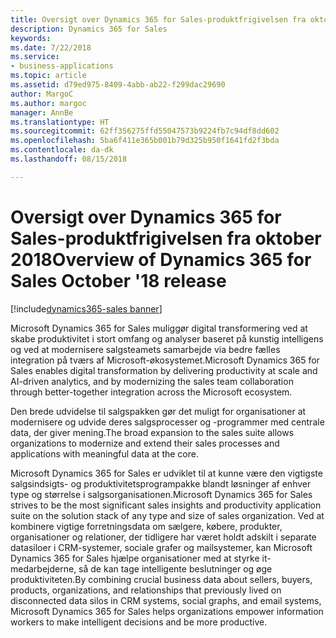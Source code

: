 ```yaml
---
title: Oversigt over Dynamics 365 for Sales-produktfrigivelsen fra oktober 2018
description: Dynamics 365 for Sales
keywords: 
ms.date: 7/22/2018
ms.service:
- business-applications
ms.topic: article
ms.assetid: d79ed975-8409-4abb-ab22-f299dac29690
author: MargoC
ms.author: margoc
manager: AnnBe
ms.translationtype: HT
ms.sourcegitcommit: 62ff356275ffd55047573b9224fb7c94df8dd602
ms.openlocfilehash: 5ba6f411e365b001b79d325b950f1641fd2f3bda
ms.contentlocale: da-dk
ms.lasthandoff: 08/15/2018

---
```


#  <a name="overview-of-dynamics-365-for-sales-october-18-release"></a><span data-ttu-id="15706-103">Oversigt over Dynamics 365 for Sales-produktfrigivelsen fra oktober 2018</span><span class="sxs-lookup"><span data-stu-id="15706-103">Overview of Dynamics 365 for Sales October '18 release</span></span>

[!include[dynamics365-sales banner](../includes/dynamics365-sales.md)]




<span data-ttu-id="15706-104">Microsoft Dynamics 365 for Sales muliggør digital transformering ved at skabe produktivitet i stort omfang og analyser baseret på kunstig intelligens og ved at modernisere salgsteamets samarbejde via bedre fælles integration på tværs af Microsoft-økosystemet.</span><span class="sxs-lookup"><span data-stu-id="15706-104">Microsoft Dynamics 365 for Sales enables digital transformation by delivering productivity at scale and AI-driven analytics, and by modernizing the sales team collaboration through better-together integration across the Microsoft ecosystem.</span></span>

<span data-ttu-id="15706-105">Den brede udvidelse til salgspakken gør det muligt for organisationer at modernisere og udvide deres salgsprocesser og -programmer med centrale data, der giver mening.</span><span class="sxs-lookup"><span data-stu-id="15706-105">The broad expansion to the sales suite allows organizations to modernize and extend their sales processes and applications with meaningful data at the core.</span></span>

<span data-ttu-id="15706-106">Microsoft Dynamics 365 for Sales er udviklet til at kunne være den vigtigste salgsindsigts- og produktivitetsprogrampakke blandt løsninger af enhver type og størrelse i salgsorganisationen.</span><span class="sxs-lookup"><span data-stu-id="15706-106">Microsoft Dynamics 365 for Sales strives to be the most significant sales insights and productivity application suite on the solution stack of any type and size of sales organization.</span></span> <span data-ttu-id="15706-107">Ved at kombinere vigtige forretningsdata om sælgere, købere, produkter, organisationer og relationer, der tidligere har været holdt adskilt i separate datasiloer i CRM-systemer, sociale grafer og mailsystemer, kan Microsoft Dynamics 365 for Sales hjælpe organisationer med at styrke it-medarbejderne, så de kan tage intelligente beslutninger og øge produktiviteten.</span><span class="sxs-lookup"><span data-stu-id="15706-107">By combining crucial business data about sellers, buyers, products, organizations, and relationships that previously lived on disconnected data silos in CRM systems, social graphs, and email systems, Microsoft Dynamics 365 for Sales helps organizations empower information workers to make intelligent decisions and be more productive.</span></span>


